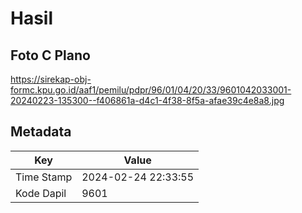 # Hasil

## Foto C Plano

https://sirekap-obj-formc.kpu.go.id/aaf1/pemilu/pdpr/96/01/04/20/33/9601042033001-20240223-135300--f406861a-d4c1-4f38-8f5a-afae39c4e8a8.jpg


## Metadata

| Key        | Value               |
| ---------- | ------------------- |
| Time Stamp | 2024-02-24 22:33:55 |
| Kode Dapil | 9601                |



